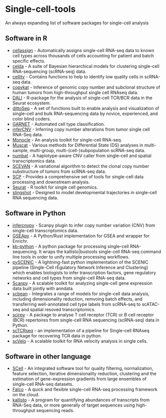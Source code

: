 # Single-cell-tools

An always expanding list of software packages for single-cell analysis

## Software in R
- [cellassign](https://github.com/irrationone/cellassign/) - Automatically assigns single-cell RNA-seq data to known cell types across thousands of cells accounting for patient and batch specific effects.
- [celda](https://bioconductor.org/packages/release/bioc/html/celda.html) - A suite of Bayesian hierarchical models for clustering single-cell RNA-sequencing (scRNA-seq) data.
- [cellity](https://github.com/teichlab/cellity) - Contains functions to help to identify low quality cells in scRNA-seq data.
- [copykat](https://github.com/navinlabcode/copykat) - Inference of genomic copy number and subclonal structure of human tumors from high-throughput single cell RNAseq data.
- [DALI](https://github.com/vibscc/DALI) - R-package for the analysis of single-cell TCR/BCR data in the Seurat ecosystem.
- [dittoSeq](https://github.com/dtm2451/dittoSeq) - A set of functions built to enable analysis and visualization of single-cell and bulk RNA-sequencing data by novice, experienced, and color blind coders.
- [GARNET](https://cole-trapnell-lab.github.io/garnett/) - Automated cell type classification.
- [inferCNV](https://github.com/broadinstitute/inferCNV) - Inferring copy number alterations from tumor single cell RNA-Seq data.
- [Monocle](https://cole-trapnell-lab.github.io/monocle-release/) - An analysis toolkit for single-cell RNA-seq.
- [Muscat](https://github.com/HelenaLC/muscat) - Various methods for Differential State (DS) analyses in multi-sample, multi-group, multi-(cell-)subpopulation scRNA-seq data.
- [numbat](https://github.com/kharchenkolab/numbat) - A haplotype-aware CNV caller from single-cell and spatial transcriptomics data.
- [SCEVAN](https://github.com/AntonioDeFalco/SCEVAN) - A variational algorithm to detect the clonal copy number substructure of tumors from scRNA-seq data.
- [SCP](https://github.com/zhanghao-njmu/SCP) - Provides a comprehensive set of tools for single-cell data processing and downstream analysis.
- [Seurat](https://satijalab.org/seurat/) - R toolkit for single cell genomics.
- [slingshot](https://github.com/kstreet13/slingshot) - Designed to model developmental trajectories in single-cell RNA sequencing data.  


## Software in Python
- [infercnvpy](https://github.com/icbi-lab/infercnvpy) - Scanpy plugin to infer copy number variation (CNV) from single-cell transcriptomics data.
- [GSEApy](https://github.com/zqfang/GSEApy) - A Python/Rust implementation for GSEA and wrapper for Enrichr.
- [kb-python](https://github.com/pachterlab/kb_python) - A python package for processing single-cell RNA-sequencing. It wraps the kallisto|bustools single-cell RNA-seq command line tools in order to unify multiple processing workflows.
- [pySCENIC](https://github.com/aertslab/pySCENIC) - A lightning-fast python implementation of the SCENIC pipeline (Single-Cell rEgulatory Network Inference and Clustering) which enables biologists to infer transcription factors, gene regulatory networks and cell types from single-cell RNA-seq data.
- [Scanpy](https://github.com/theislab/scanpy)  - A scalable toolkit for analyzing single-cell gene expression data built jointly with anndata.
- [scbean](https://github.com/jhu99/scbean) - Integrates a range of models for single-cell data analysis, including dimensionality reduction, remvoing batch effects, and transferring well-annotated cell type labels from scRNA-seq to scATAC-seq and spatial resoved transcriptomics.
- [scirpy](https://github.com/scverse/scirpy) - A package to analyse T cell receptor (TCR) or B cell receptor (BCR) repertoires from single-cell RNA sequencing (scRNA-seq) data in Python.
- [scTCRseq](https://github.com/ElementoLab/scTCRseq)  - an implementation of a pipeline for Single-cell RNAseq package for recovering TCR data in python.
- [scVelo](https://github.com/theislab/scvelo) - A scalable toolkit for RNA velocity analysis in single cells.


  
## Software in other language
- [SCell](https://github.com/diazlab/SCell) - An integrated software tool for quality filtering, normalization, feature selection, iterative dimensionality reduction, clustering and the estimation of gene-expression gradients from large ensembles of single-cell RNA-seq datasets.
- [Falco](https://github.com/VCCRI/Falco) - A quick and flexible single-cell RNA-seq processing framework on the cloud.
- [kallisto](https://github.com/pachterlab/kallisto) - A program for quantifying abundances of transcripts from RNA-Seq data, or more generally of target sequences using high-throughput sequencing reads.
